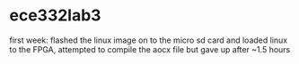# ece332lab3

first week: flashed the linux image on to the micro sd card and loaded linux to the FPGA, attempted to compile the aocx file but gave up after ~1.5 hours
